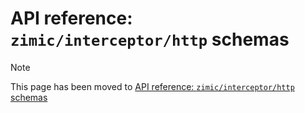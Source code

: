 # API reference: `zimic/interceptor/http` schemas

> [!NOTE]
>
> This page has been moved to [API reference: `zimic/interceptor/http` schemas](api‐zimic‐http‐schemas)
